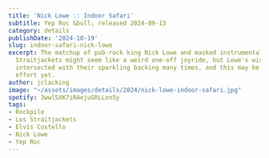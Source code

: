 ```yaml
---
title: 'Nick Lowe :: Indoor Safari'
subtitle: Yep Roc &bull; released 2024-09-13
category: details
publishDate: '2024-10-19'
slug: indoor-safari-nick-lowe
excerpt: The matchup of pub-rock king Nick Lowe and masked instrumental raiders Los
  Straitjackets might seem like a weird one-off joyride, but Lowe's wise croon has
  intersected with their sparkling backing many times, and this may be their best
  effort yet.
author: jclacking
image: "~/assets/images/details/2024/nick-lowe-indoor-safari.jpg"
spotify: 3wwl5XK7iRAejuGRLLxn5y
tags:
- Rockpile
- Los Straitjackets
- Elvis Costello
- Nick Lowe
- Yep Roc
---
```


